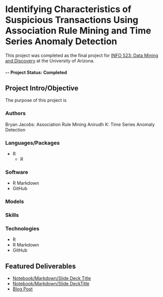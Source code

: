 # Identifying Characteristics of Suspicious Transactions Using Association Rule Mining and Time Series Anomaly Detection
This project was completed as the final project for [INFO 523: Data Mining and Discovery](https://infosci.arizona.edu/course/info-523-data-mining-and-discovery) at the University of Arizona.

#### -- Project Status: Completed

## Project Intro/Objective
The purpose of this project is 

### Authors
Bryan Jacobs: Association Rule Mining
Anirudh K: Time Series Anomaly Detection

### Languages/Packages
* R
  * R

### Software
* R Markdown
* GitHub

### Models

### Skills

### Technologies
* R 
* R Markdown
* GitHub

## Featured Deliverables
* [Notebook/Markdown/Slide Deck Title](link)
* [Notebook/Markdown/Slide DeckTitle](link)
* [Blog Post](link)
